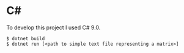 # C#

To develop this project I used C# 9.0.

```
$ dotnet build
$ dotnet run [<path to simple text file representing a matrix>]
```